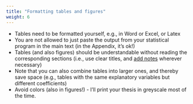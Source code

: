 ```yaml
---
title: "Formatting tables and figures"
weight: 6
---
```


* Tables need to be formatted yourself, e.g., in Word or Excel, or Latex
* You are not allowed to just paste the output from your statistical program in the main
  text (in the Appendix, it’s ok!)
* Tables (and also figures) should be understandable without reading the
  corresponding sections (i.e., use clear titles, and <ins>add notes</ins> wherever necessary)
* Note that you can also combine tables into larger ones, and thereby save space (e.g.,
  tables with the same explanatory variables but different coefficients)
* Avoid colors (also in figures!) - I’ll print your thesis in greyscale most of the time.
